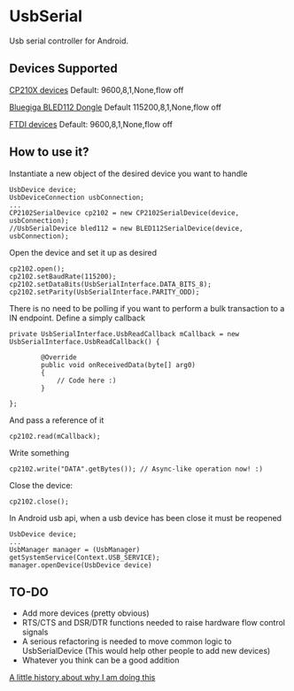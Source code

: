 UsbSerial
=========

Usb serial controller for Android.

Devices Supported
--------------------------------------
[CP210X devices](http://www.silabs.com/products/mcu/pages/usbtouartbridgevcpdrivers.aspx) Default: 9600,8,1,None,flow off

[Bluegiga BLED112 Dongle](https://www.bluegiga.com/en-US/products/bluetooth-4.0-modules/bled112-bluetooth-smart-dongle/) Default 115200,8,1,None,flow off

[FTDI devices](http://www.ftdichip.com/FTProducts.htm) Default: 9600,8,1,None,flow off

How to use it?
--------------------------------------
Instantiate a new object of the desired device you want to handle
~~~
UsbDevice device;
UsbDeviceConnection usbConnection;
...
CP2102SerialDevice cp2102 = new CP2102SerialDevice(device, usbConnection);
//UsbSerialDevice bled112 = new BLED112SerialDevice(device, usbConnection);
~~~

Open the device and set it up as desired
~~~~
cp2102.open();
cp2102.setBaudRate(115200);
cp2102.setDataBits(UsbSerialInterface.DATA_BITS_8);
cp2102.setParity(UsbSerialInterface.PARITY_ODD);
~~~~

There is no need to be polling if you want to perform a bulk transaction to a IN endpoint. Define a simply callback
~~~
private UsbSerialInterface.UsbReadCallback mCallback = new UsbSerialInterface.UsbReadCallback() {

		@Override
		public void onReceivedData(byte[] arg0) 
		{
			// Code here :)
		}
		
};
~~~

And pass a reference of it
~~~
cp2102.read(mCallback);
~~~

Write something
~~~
cp2102.write("DATA".getBytes()); // Async-like operation now! :)
~~~

Close the device:
~~~
cp2102.close();
~~~

In Android usb api, when a usb device has been close it must be reopened
~~~
UsbDevice device;
...
UsbManager manager = (UsbManager) getSystemService(Context.USB_SERVICE);
manager.openDevice(UsbDevice device)
~~~


TO-DO
--------------------------------------
- Add more devices (pretty obvious)
- RTS/CTS and DSR/DTR functions needed to raise hardware flow control signals
- A serious refactoring is needed to move common logic to UsbSerialDevice (This would help other people to add new devices)
- Whatever you think can be a good addition

[A little history about why I am doing this](http://felhr85.net/2014/04/15/a-little-library-to-use-serial-port-in-android/)




